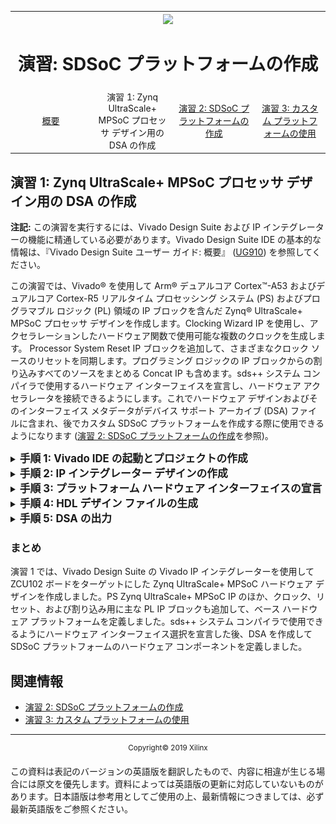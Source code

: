 
<table>
  <tr>
<th width="100%" colspan="6"><img src="https://www.xilinx.com/content/dam/xilinx/imgs/press/media-kits/corporate/xilinx-logo.png" width="30%"/><h1>演習: SDSoC プラットフォームの作成</h1>
</th>
  </tr>
  <tr>
    <td width="17%" align="center"><a href="README.md">概要</a></td>
    <td width="16%" align="center">演習 1: Zynq UltraScale+ MPSoC プロセッサ デザイン用の DSA の作成</td>
    <td width="17%" align="center"><a href="Lab2-Creating-Software-Components.md">演習 2: SDSoC プラットフォームの作成</a></td>
    <td width="15%" align="center"><a href="Lab3-Creating-Custom-Platform-Using-the-SDx-IDE.md">演習 3: カスタム プラットフォームの使用</a></td>
  </tr>
</table>

## 演習 1: Zynq UltraScale+ MPSoC プロセッサ デザイン用の DSA の作成  

**注記:** この演習を実行するには、Vivado Design Suite および IP インテグレーターの機能に精通している必要があります。Vivado Design Suite IDE の基本的な情報は、『Vivado Design Suite ユーザー ガイド: 概要』 ([UG910](https://japan.xilinx.com/support/documentation/sw_manuals_j/xilinx2018_3/ug910-vivado-getting-started.pdf)) を参照してください。

この演習では、Vivado&reg; を使用して Arm&reg; デュアルコア Cortex&trade;-A53 およびデュアルコア Cortex-R5 リアルタイム プロセッシング システム (PS) およびプログラマブル ロジック (PL) 領域の IP ブロックを含んだ Zynq&reg; UltraScale+ MPSoC プロセッサ デザインを作成します。Clocking Wizard IP を使用し、アクセラレーションしたハードウェア関数で使用可能な複数のクロックを生成します。  Processor System Reset IP ブロックを追加して、さまざまなクロック ソースのリセットを同期します。プログラミング ロジックの IP ブロックからの割り込みすべてのソースをまとめる Concat IP も含めます。sds++ システム コンパイラで使用するハードウェア インターフェイスを宣言し、ハードウェア アクセラレータを接続できるようにします。これでハードウェア デザインおよびそのインターフェイス メタデータがデバイス サポート アーカイブ (DSA) ファイルに含まれ、後でカスタム SDSoC プラットフォームを作成する際に使用できるようになります (<a href="Lab3-Creating-Custom-Platform-Using-the-SDx-IDE.md">演習 2: SDSoC プラットフォームの作成</a>を参照)。

<details>
<summary><big><strong>手順 1: Vivado IDE の起動とプロジェクトの作成</strong></big></summary>

#### Linux ホスト マシン

シェル プロンプトに次のコマンドを入力します。

   1. `source <Xilinx_Install_Directory>/SDx/<Version>/settings64.{sh,csh}`
   2. `vivado`

1 つ目のコマンドでは、Vivado を起動修正前に環境変数を設定しており、2 つ目のコマンドでは Vivado を起動しています。

#### Windows ホスト マシン

Windows ホスト マシンの場合は、次のいずれかの方法で Vivado を起動します。

   - Vivado デスクトップ アイコンをクリックします。

   - [スタート] メニューから [Xilinx Design Tools] → [Vivado 2018.3] → [Vivado 2018.3] をクリックします。

   - コマンド プロンプト ウィンドウで次のコマンドを入力します。

      1. `<Xilinx_Install_Directory>/SDx/<Version>/settings64.bat`
      2. `vivado`

     1 つ目のコマンドでは、Vivado を起動修正前に環境変数を設定しており、2 つ目のコマンドでは Vivado を起動しています。

#### Vivado プロジェクトの作成

Vivado プロジェクトを作成する手順は、次のとおりです。

1. 次の図に示す Getting Started ページの **[Quick Start]** セクションで **[Create Project]** をクリックします。

    ![](./images/image3.png)

2. New Project ウィザードが開きます。**[Next]** をクリックします。

    ![](./images/image4.png)

   **[Project Name]** ページが開きます。

3. プロジェクト名を **zcu102_board** に指定します。

4. [Project Location] にダイアログ ボックスに **/tmp** と入力します。

5. **[Create project subdirectory]** をオンにします。

   ![](./images/image5.png)

6. **[Next]** をクリックします。**[Project Type]** ページが開きます。

7. **[RTL Project]** をオンにします。

    ![](./images/image6.png)

8. **[Next]** をクリックします。**[Add Sources]** ページが開きます。

7. [Target language] ドロップダウン リストから **[Verilog]** を選択します。
8. [Simulator language] ドロップダウン リストから **[Mixed]** を選択します。

    ![](./images/image7.png)

9. **[Next]** をクリックします。**[Add Constraints]** ページが開きます。

    ![](./images/image8.png)

10. **[Next]** をクリックします。**[Default Part]** ページが開きます。

11. ダイアログ ボックス一番上の **[Boards]** タブをクリックします。

    このチュートリアルの場合、ZCU102 評価ボードを作成するプラットフォームのテンプレートとして使用します。既存のボードを選択すると、カスタム プラットフォームを作成する際に使用するさまざまパーツおよびインターフェイスが表示されます。

11. 使用可能なボードのリストから **[Zynq UltraScale+ ZCU102 Evaluation Board]** を選択します。

    >**:information_source: ヒント:**
    >検索機能を使用すると、ZCU102 をフィルターできます。

     ![](./images/image9.png)

12. **[Next]** をクリックします。

    >**:warning: 警告:**
    > Vivado では、ボードごとに複数のバージョンがサポートされます。正しいボードをターゲットにしていることを確認してください。

13. **[New Project Summary]** ページでプロジェクトのサマリを確認し、**[Finish]** をクリックしてプロジェクトを作成します。

    ![](./images/image10.png)

</details>

<details>
<summary><big><strong>手順 2: IP インテグレーター デザインの作成</strong></big></summary>

1. Flow Navigator で **[IP INTEGRATOR]** を展開表示し、**[Create Block Design]** をクリックします。
   **[Create Block Design]** ダイアログ ボックスが開きます。

   ![](./images/image11.png)

2. IP サブシステム デザインの名前を指定します。この例の場合は、**zcu102_board** と指定します。

   >:pushpin: **注記:**
   >**[Directory]** および **[Specify source set]** ドロップダウン リストのデフォルト値は変更しないでください。

    ![](./images/image12.png)

    >**:information_source: ヒント:**
    > Vivado プロジェクトに複数のブロック デザインが含まれている場合、SDSoC プラットフォームを含む IP インテグレーター ブロック デザインの名前は SDSoC プラットフォームと同じ名前にする必要があります。

3.  **[OK]** をクリックします。

#### ブロック デザインへの IP の追加

これで複数の IP ブロックを IP インテグレーター デザインに追加できるようになりました。次の表では、追加する IP ブロックと、それらの SDSoC での役割についてまとめています。
<table style="width:100%; border: 1px solid black;" class="w3-table-all w3-small">
<tr>
<th></th><th>IP ブロックの役割</th>
</tr>
<tr>
<td>Zynq UltraScale+ MPSoC Processor System (PS)</td>
<td>
<ul>
<li>キャッシュ階層を含むデュアル コア Arm プロセッサ</li>
<li>統合 I/O ペリフェラル</li>
<li>外部メモリ インターフェイスを使用した DDR メモリ コントローラー</li>
<li>PS からプログラマブル ロジック (PL) へのインターコネクト</li>
<li>PL から PS へのインターコネクト</li>
</ul>
</td>
</tr>
<tr>
<td>
Processor System Reset ブロック (PL)
</td>
<td>
<ul>
<li>PL ロジックのリセット シーケンスおよび同期ブロック</li>
</ul>
</td>
</tr>
<tr>
<td>
Clocking Wizard (PL)
</td>
<td>
<ul>
<li> PL ロジックを駆動する複数の出力クロック ジェネレーター</li>
</ul>
</td>
</tr>
<tr>
<td>
Concat ブロック (PL)
</td>
<td>
<ul>
<li>Zynq UltraScale+ MPSoC PS 割り込みリクエスト入力に使用される PL 割り込み構造</li>
</ul>
</td>
</tr>
</table>
<!-- end list -->

1. ブロック デザイン キャンバスで右クリックし、**[Add IP]** をクリックします。

    または、IP インテグレーター キャンバスの **[Add IP]** ボタン (**+**) をクリックします。

    ![](./images/image13.png)

2. IP カタログの **[Search]** ダイアログ ボックスが表示されます。[Search] フィールドに「**zynq**」と入力して Zynq UltraScale+ MPSoC IP を検索します。

   ![](./images/image14.png)

3. **[Zynq UltraScale+ MPSoC]** を選択し、<kbd>Enter</kbd> キーを押してデザインに IP を追加します。

   IP ブロックをダブルクリックしても IP インテグレーター キャンバスに追加できます。

   ![](./images/image15.png)

   Zynq UltraScale+ MPSoC が IP インテグレーター キャンバスに追加され、[Tcl Console] ウィンドウにも IP を追加するのに使用したコマンドが表示されます。

   `create_bd_cell -type ip -vlnv xilinx.com:ip:zynq_ultra_ps_e:3.2 zynq_ultra_ps_e_0`

   >**:pushpin: 注記:**
   >ブロック デザインで実行するほとんどの操作に、対応する Tcl コマンドがあります。
   Tcl コマンドの詳細は、『Vivado Design Suite: Tcl コマンド リファレンス ガイド』 ([UG835](https://japan.xilinx.com/support/documentation/sw_manuals_j/xilinx2018_3/ug835-vivado-tcl-commands.pdf)) を参照してください。


4.  IP インテグレーターで **[Run Block Automation]** リンクをクリックします。

    ![](./images/image16.png)

    次の図のように **[Run Block Automation]** ダイアログ ボックスが開きます。**[Apply Board Preset]** がデフォルトでオンになっているでの、定義済みのボードの利点を生かして PS がコンフィギュレーションされます。

   ![](./images/image17.png)

5.  **[OK]** をクリックして ZCU102 ボードのデフォルト設定を使用します。

    IP インテグレーターの図は、Zynq UltraScale+ MPSoC IP ブロックでブロック オートメーションを実行するとアップデートされます。

    ![](./images/image18.png)

6.  IP インテグレーターの図を右クリックし **[Add IP]** をクリックして PL にペリフェラルを追加します。

7.  **[Search]** フィールドに「**proc sys res**」と入力して Processor System Reset を検索し、<kbd>Enter</kbd> キーを押してデザインに追加します。
    Processor System Reset IP ブロックにより、宣言したプラットフォーム クロックごとに同期リセット信号が作成されます。各リセットは、Clocking Wizard で生成されたクロックに関連付けられます。

    ![](./images/image19.png)

9.  **Clocking Wizard** IP ブロックを追加して、プラットフォームに PL クロックを提供します。クロック設定は、この後の手順でカスタマイズします。

    ![](./images/image20.png)

10. **Concat** IP を追加して、PL で生成された割り込みを PS ブロックに接続します。これにより、必要であればプロセッサ割り込みをするハードウェア アクセラレータのパスが提供されます。

    ![](./images/image21.png)

    ブロック図は、次のようになるはずです。IP の相対的な位置は異なる場合があります。

    >**:information_source: ヒント:**
    >IP インテグレーターの図は **[Zoom In]** および **[Zoom Out]** ボタンを使用するか、該当するキーボード ショートカット (拡大は **Ctrl**+**=**、縮小は **Ctrl**+**-**) を使用すると拡大および縮小できます。

    ![](./images/image22a.png)


#### ZYNQ MPSoC の設定

1.  ZYNQ UltraScale+ MPSoC IP ブロックをダブルクリックして [Re-Customize IP] ダイアログ ボックスを開きます。 

2.  Arm 設定をカスタマイズし直して、存在する PL-PS 割り込みのパスをイネーブルにします。

    ![](./images/image23.png)

2.  [Re-customize IP] ダイアログ ボックスの左側の Page Navigator で [PS-PL Configuration] ページをクリックし、[General Settings]、[Interrupts]、および [PL to PS] セクションを展開します。次の図のように、**[IRQ0[0-7]]** および **[IRQ1[0-7]]** ドロップダウン リストが「**1**」なっていることを確認します。これで、最大 8 個の PS 割り込みの入力ポートが PS 割り込みの各入力ポートで処理できるようになります。

    また、PS-PL 割り込みインターフェイスがイネーブルになり、PL Concat IP ブロックに接続されます。Concat IP ブロックの入力側は sds++ システム コンパイラで使用できるように未使用のままになり、ハードウェア アクセラレータから PS への PL 割り込みが必要に応じて配線されます。

    ![](./images/image24.png)

3.  同じ [PS-PL Configuration] ページで **[PS-PL Interfaces]** → **[Master Interface]** セクションを展開します。前の図のように、**[AXI HPM0 FPD]** および **[AXI HPM1 FPD]** をオフにします。

    これらのチェック ボックスをオフにすると、sds++ システム コンパイラでアクセラレータとの接続に AXI HPM インターフェイスが使用できるように保持されます。デフォルト設定では、M_AXI_HPM インターフェイスは PS で使用するために予約されるので、これらのチェック ボックスをオフにすることで、インターフェイスが空いて、SDx ツールで使用できるようになります。     

4.  **[OK]** をクリックします。


#### Clocking Wizard IP の設定

1.  Clocking Wizard IP をダブルクリックして再カスタマイズします。

2.  [Re-customize IP] ダイアログ ボックスの **[Clocking Options]** タブで、**[Primary Input Clock]** の **[Input Frequency]** チェック ボックスを確認します。PS 用の ZCU102 プリセットには 100 MHz クロック (pl_clk0) が含まれており、これが Clocking Wizard IP への入力として接続されます。  [Input Frequency] が [AUTO] に設定される場合、入力クロック周波数は接続された入力クロック ソースから自動的に指定されます。

3.  **[Output Clocks]** タブをクリックし、clk_out1 の出力周波数が 100 MHz に設定されていることを確認します。

4.  **[Output Clocks]** タブでスクロール ダウンし、次の図に示すように **[Reset Type]** の **[Active Low]** をオンにします。

    ![](./images/image26.png)

5.  **[OK]** をクリックすると、Clocking Wizard IP が設定されます。


#### Concat ブロックの設定

1. **Concat** IP ブロックをダブルクリックして [Re-Customize IP] ダイアログ ボックスを開きます。sds++ システム コンパイラは PL 割り込みを Concat IP ブロックを介して PS ブロックに配線します。

2. **[Number of Ports]** フィールドを 1 に変更して、<kbd>Enter</kbd> キーを押します。

    sds++ システム コンパイラがその PS 用に生成する可能性のある PL 側からの割り込みがイネーブルになります。

    ![](./images/image27.png)

3. **[OK]** をクリックすると、Concat IP が設定されます。

#### 設計アシスタンスの使用

設計アシスタンスを使用すると、Clocking Wizard と Processor System Reset ブロックを自動的に Zynq UltraScale+ MPSoC プロセッシング システムに接続できます。

1.  **[Run Connection Automation]** をクリックします。[Run Connection Automation] ダイアログ ボックスが開きます。

    ![](./images/image29.png)

2.  次の図に示すように IP のクロック オプションを設定します。コネクション オートメーションを実行する各インターフェイスを選択すると、右側に選択したインターフェイスの説明とオプションが表示されます。

    ![](./images/image30.png)

    図に示すように、**slowest_sync_clk** 設定を **\/clk_wiz_0/clk_out1** に変更します。   

4.  **[OK]** をクリックすると、設定が保存されてダイアログ ボックスが閉じます。

    Vivado IP インテグレーターでは、**[Run Connection Automation]** コマンドの設定に基づいてブロックへ接続が追加されます。


#### デザインの残りの部分の手動接続

複数のデザイン依存ソースを持つ可能性のある接続を手動でして、デザインを終了します。このプラットフォーム例の場合、PS ブロックで生成されたリセット出力を使用して PL 側のロジックのリセット入力を制御します。特に、Processor System Reset IP ブロックおよび Clocking Wizard のクロック ソースをこの方法で接続します。また、PL Processor System Reset ブロックはクロック ソースがリクエストされた周波数にロックされるまでリセット ステートのままにします。さらに、PL で生成された割り込みは PS ブロックの割り込みリクエスト入力に接続します。

1.  Zynq UltraScale+ MPSoC IP の **pl_resetn0** 出力ピンを Clocking Wizard の **resetn** 入力ピンに接続します。

2.  Zynq UltraScale+ MPSoC IP の **pl_resetn0** 出力ピンを Processor System Reset IP ブロックの **ext_reset_in** ピンに接続します。

3.  Clocking Wizard IP の **locked** 出力ピンの Processor System Reset IP ブロックの **dcm_locked** 入力ピンに接続します。

4.  xclconcat_0 ブロックの **dout[0:0]** 出力ピンを Zynq UltraScale+ MPSoC IP ブロックの **pl_ps_irq0[0:0]** 入力ピンに接続します。

5.  **[Regenerate Layout]** コマンドをクリックし、ブロック デザインを描画し直します。この段階でブロック図は次のようになります。

    ![](./images/image31a.png)

7.  **[Validate]** ボタンをクリックしてデザインが正しいかどうかを検証します。

    ![](./images/image32.png)

8.  **[OK]** をクリックして [Validate Design] ダイアログ ボックスを閉じます。

9.  ツールバーのフロッピー ディスク アイコンをクリックするか **Ctrl**+**S** キーを押して、ブロック デザインを保存します。


#### クロック、リセット、および割り込みの追加

この段階では、ブロック デザインにはプラットフォームのフレームワーク (Zynq UltraScale+ MPSoC、Clocking Wizard および Processor System Reset、および Concat ブロックから管理される割り込み) が含まれます。プラットフォームにはクロック 1 つとリセット 1 つのみと、8 つの割り込みに使用可能なスペースのみが含まれます。この場合のプラットフォーム要件には十分な数なので、次の手順に進むことはできます。

ただし、このチュートリアルでは、クロック、リセット、および割り込みをいくつか追加してみます。PL 領域にさまざまな周波数を追加しておくと、ベース プラットフォームの柔軟性が増します。複数のクロック ソースがプラットフォームから使用できると、ベース プラットフォームを定義し直さなくても SDx ハードウェア アクセラレータで入力クロック ソースが変更できるようになります。

1.  Clocking Wizard IP をダブルクリックして再カスタマイズします。

2.  **[Output Clocks]** タブをクリックし、**clk_out1** ～ **clk_out7** の出力クロックすべてのチェック ボックスをオンにして追加します。**[Output Freq (MHz)]** の **[Requested]** 列の下の出力周波数を次のように設定します。

    - clk_out1 -\> 75
    - clk_out2 -\> 100
    - clk_out3 -\> 150
    - clk_out4 -\> 200.000
    - clk_out5 -\> 300.000
    - clk_out6 -\> 400.000
    - clk_out7 -\> 600.000

3.  **[OK]** をクリックして Clocking Wizard のダイアログ ボックスを閉じます。

4.  **proc_sys_reset_0** ブロックを選択してコピーし、合計 7 つのリセット IP ブロックに貼り付けます。

    **注記:** キーボード ショートカットの Ctrl + C および Ctrl + V を使用して、デザイン キャンバスでコピーしたり、貼り付けたりできます。

5. **xlconcat_0** ブロックを選択して、コピーして貼り付けて、2 つ目のインスタンスを作成します。

6. **[Run Connection Automation]** をクリックします。次のようなダイアログ ボックスが表示されます。

    ![](./images/image30a.png)

    オートメーション オプションが次のように設定されていることを確認します。

    **注記:** 表のエレメントの中には前に接続済みのものもあり、表に表示されないことがあります。すべてを含む表も参照用に含まれます。

<div style="page-break-after: always;"></div>

<table style="width:100%; border: 1px solid black;" class="w3-table-all w3-small">
<thead>
<tr class="header">
<th><strong>接続</strong></th>
<th><strong>説明</strong></th>
<th><strong>設定</strong></th>
</tr>
</thead>
<tbody>
<tr class="odd">
<td><strong>clk_wiz_0</strong><br />
- clk_in1</td>
<td>Clocking Wizard の入力クロック。</td>
<td><em><strong></em>/zynq_ultra_ps_e_0/pl_clk0 (99 MHz)</strong> が [Clock Source] オプションのデフォルトとして選択されます。デフォルト値のままにします。</td>
</tr>
<tr class="even">
<td><strong>proc_sys_reset_0<br />
</strong>- slowest_sync_clk</td>
<td>このリセットが同期されるクロック ソース。</td>
<td>[Clock Source] オプションのドロップダウン リストから <strong>/clk_wiz_0/clk_out1 (75 MHz)</strong> を選択します。</td>
</tr>
<tr class="odd">
<td><strong>proc_sys_reset_1<br />
</strong>- slowest_sync_clk</td>
<td>このリセットが同期されるクロック ソース。</td>
<td>[Clock Source] オプションのドロップダウン リストから <strong>/clk_wiz_0/clk_out2 (100 MHz)</strong> を選択します。</td>
</tr>
<tr class="even">
<td><strong>proc_sys_reset_2<br />
</strong>- slowest_sync_clk</td>
<td>このリセットが同期されるクロック ソース。</td>
<td>[Clock Source] オプションのドロップダウン リストから <strong>/clk_wiz_0/clk_out3 (150 MHz)</strong> を選択します。</td>
</tr>
<tr class="odd">
<td><strong>proc_sys_reset_3<br />
</strong>- slowest_sync_clk</td>
<td>このリセットが同期されるクロック ソース。</td>
<td>[Clock Source] オプションのドロップダウン リストから <strong>/clk_wiz_0/clk_out4 (200 MHz)</strong> を選択します。</td>
</tr>
<tr class="even">
<td><strong>proc_sys_reset_4<br />
</strong>- slowest_sync_clk</td>
<td>このリセットが同期されるクロック ソース。</td>
<td>[Clock Source] オプションのドロップダウン リストから <strong>/clk_wiz_0/clk_out5 (300 MHz)</strong> を選択します。</td>
</tr>
<tr class="even">
<td><strong>proc_sys_reset_5<br />
</strong>- slowest_sync_clk</td>
<td>このリセットが同期されるクロック ソース。</td>
<td>[Clock Source] オプションのドロップダウン リストから <strong>/clk_wiz_0/clk_out6 (400 MHz)</strong> を選択します。</td>
</tr>
<tr class="even">
<td><strong>proc_sys_reset_6<br />
</strong>- slowest_sync_clk</td>
<td>このリセットが同期されるクロック ソース。</td>
<td>[Clock Source] オプションのドロップダウン リストから <strong>/clk_wiz_0/clk_out7 (600 MHz)</strong> を選択します。</td>
</tr>
</tbody>
</table>

1.  Zynq UltraScale+ MPSoC IP の **pl_resetn0** 出力ピンをすべての Processor System Reset IP ブロックの **ext_reset_in** ピンに手動で接続します。

2.  Clocking Wizard IP の **locked** 出力ピンをすべての Processor System Reset IP ブロックの **dcm_locked** 入力ピンに接続します。

3.  xclconcat_1 ブロックの **dout[0:0]** 出力ピンを Zynq UltraScale+ MPSoC IP ブロックの **pl_ps_irq1[0:0]** 入力ピンに手動で接続します。

4.  ブロック デザインを確認して再び保存します。作成したブロック デザインはリリースされている ZCU102 プラットフォームと同じになり、次の図のようになるはずです。

    ![](./images/image31.png)

</details>

<details>
<summary><big><strong>手順 3: プラットフォーム ハードウェア インターフェイスの宣言</strong></big></summary>

IP インテグレーターのハードウェア プラットフォーム デザインを終了したら、SDSoC アクセラレータの接続ポイントとして使用可能なハードウェア インターフェイスおよびそれらと通信するデータ ムーバーを宣言する必要があります。これらの宣言は、プラットフォーム名を定義して、sds++ システム コンパイラで使用可能な特定のクロック、割り込み、およびバス インターフェイスを指定するプラットフォーム (PFM) プロパティを設定すると、デザインに追加され、ハードウェア アクセラレーションを生成するのに使用されます。これらのプロパティはプロジェクトに保存されます。

PFM プロパティはブロック デザイン (BD) 内に含まれるので、既存プラットフォーム プロジェクトから新しいプラットフォームを開始すると、既存プロパティがそのプラットフォーム用のものにはならず、ハードウェア プラットフォームが無効になることがあります。このような場合は、競合のある PFM プロパティの設定を解除する必要があります。

この演習では、Vivado IP インテグレーターの [Platform Interfaces] ウィンドウを使用してハードウェア インターフェイスを宣言します。  これらの PFM はブロック デザインに追加されます。  Vivado の [Block Properties] タブまたは [Tcl Console] ウィンドウを使用しても、ハードウェア インターフェイスを宣言する PFM プロパティを設定できます。  このセクションの最後には、PFM プロパティを定義するのに使用可能な Tcl コマンドが含まれます。

このブロック デザインには、Clocking Wizard を使用して生成された異なるクロックが 7 つ含まれます。この演習では、このクロックの 1 つのみをイネーブルにし、それ以外は SDx IDE で使用できるようにします。SDx IDE を使用すると、ハードウェアでアクセラレーションする関数を選択し、ハードウェア アクセラレータのクロック ソースを指定できます。同様に、プロセッサ (PS) とハードウェア関数 (PL) 間のデータ転送に使用可能な AXI ポートも宣言します。これらの AXI ポートはブロック デザインには直接表示されないこともありますが、PFM プロパティ設定で SDx 環境で使用できるように定義できます。

#### [Platform Interfaces] タブでのイネーブル

1.  Vivado のメイン メニューで **[Window]** → **[Platform Interfaces]** をクリックします。

2.  **[Enable platform interfaces]** リンクをクリックして [Platform Interfaces] タブを開きます。

  ![](./images/image33.png)
    
[Platform Interfaces] ウィンドウにはプラットフォーム名が表示されるほか、ブロック デザイン内で使用可能なインターフェイスすべてが表示され、オン/オフにすることで、SDx 環境でハードウェア アクセラレータを作成する際に使用するかどうかを指定できます。インターフェイスまたは選択したインターフェイスのグループを右クリックし、[Enable] をクリックすると、インターフェイス名の前の淡色表示のアイコンが色付きのアイコンに変わります。インターフェイスをイネーブルにすると、SDx ツールで使用できるようになります。

  ![](./images/image34.png)

#### プラットフォーム名
次の図に示すように、[Platform Interface] ウィンドウで最上位プラットフォームを選択し、[Platform Properties] ウィンドウを開きます。[Platform Interfaces] タブをイネーブルにすると、[Platform Properties] ウィンドウのブロック デザインのプラットフォーム名のプロパティが自動的に設定されます。プラットフォームの名前、ベンダー、ボード、バージョンは [Properties] ウィンドウから変更できます。このチュートリアルでは、既に設定済みのデフォルトをそのまま使用します。

  ![](./images/image35.png)

#### プラットフォーム クロック

Clocking Wizard で生成された 7 つの出力クロックは、次の図のように **clk_wiz_0** クロックを [Platform Interfaces] タブでイネーブルにすると、sds++ システム コンパイラで使用できるように宣言されます。

宣言されたクロックには、Processor System Reset IP ブロックを使用して同期済みリセット信号が関連付けられている必要があります。宣言されたクロックは、それぞれ [Platform Interface Properties] ダイアログ ボックスの **proc_sys_reset** プロパティで関連付けることができます。複数のプラットフォーム クロック周波数を指定すると、Vivado インプリメンテーション ツールが起動されたときに、配線されてタイミング制約を満たす可能性の高いアクセラレータ クロックを選択できるようになります。特定のクロック周波数を選択してタイミングが満たされなかった場合は、より周波数の小さなクロック ソースで問題が回避できることがあります。

   >**:pushpin: 注記:**
   >範囲を選択するには、ラインをクリックして、<kbd>Shift</kbd> キーを押しながら別のラインをクリックすると、その間にあるラインを選択できます。


1. **clk_wiz_0** の各クロックを右クリックし、**clk_out1** ～ **clk_out7** の **[Enable]** をオンにします。

2. [Platform Interfaces] ウィンドウで **[clk_out2]** を選択します。

3.  [Platform Interfaces Properties] ウィンドウの **[Options]** タブで **[is_default]** チェック ボックスをオンにし、これをアクセラレータのデフォルト クロックとしてマークします。

    ![](./images/image36.png)

#### プラットフォーム AXI ポート

このカスタム プラットフォームの場合、sds++ システム コンパイラで使用できるように、すべての Zynq UltraScale+ MPSoC の PS 側の AXI ポート (マスターおよびスレーブ) が宣言されます。この場合、次の図でイネーブルになっている ps_e インターフェイスです。pl_clk0 インターフェイスは既に Clocking Wizard IP に 100.000 MHz 入力クロックを提供するためにハードウェアで使用されているので、SDx アクセラレータでの使用目的にはイネーブルになりません。

1. pl_clk0、S_AXI_ACP_FPD、および S_AXI_LPD 以外の **ps_e** インターフェイスすべてを選択します。右クリックして **[Enable]** をクリックします。

    **注記:** <kbd>Shift</kbd> または <kbd>Ctrl</kbd> を押して選択すると、複数のインターフェイスを選択できます。

![](./images/image37.png)

#### プラットフォーム割り込み

PL ロジックのハードウェア アクセラレータからの割り込みソースは、**Concat** IP ブロックを介して Zynq UltraScale+ MPSoC IRQ 入力ポート (**pl_ps_irq0** および **pl_ps_irq1**) に接続されます。次の図は、sds++ システム コンパイラで使用できるように各 Concat ブロックで 8 個の割り込みソースがイネーブルになっています。

1. **xlconcat_0** 入力の **In0** から **In7** を右クリックし、[Enable] を選択します。

2. **xlconcat_1** 入力の **In0** から **In7** を右クリックし、[Enable] を選択します。

![](./images/image38.png)

**xclconcat_0** オブジェクトなどの [Platform Interfaces] ウィンドウでオブジェクトをクリックすると、次の図のように、オブジェクトの PFM プロパティが [Block Properties] ウィンドウに表示されます。

![](./images/image39.png)

#### Tcl コンソール コマンド (参照用)

次に示すコマンドは参照用であり、前のセクションで説明したように **[Platform Interfaces]** タブでイネーブル/ディスエーブルにしてプラットフォーム プロパティを設定した場合は必要ありません。Vivado ジャーナルまたはログ ファイルからは、**[Platform Interfaces]** タブで実行された動作で生成された Tcl コマンドの履歴を確認できます。

1.  PFM NAME
    ```
    set_property PFM_NAME “vendor:lib:zcu102_board:1.0”\  
    [get_files [get_property FILE_NAME [get_bd_designs]]]
    ```
2.  PFM CLOCK
    ```
        set_property PFM.CLOCK {\  
        clk_out1 {id “1” is_default “false”\  
        proc_sys_reset “proc_sys_reset_0”}\  
        clk_out2 {id “2” is_default “true”\
        proc_sys_reset “proc_sys_reset_1”}\  
        clk_out3 {id “3” is_default “false”\  
        proc_sys_reset “proc_sys_reset_2”}\  
        clk_out4 {id “4” is_default “false”\  
        proc_sys_reset “proc_sys_reset_3”}\  
        clk_out5 {id “5” is_default “false”\  
        proc_sys_reset “proc_sys_reset_4”}\  
        clk_out6 {id “6” is_default “false”\  
        proc_sys_reset “proc_sys_reset_5”}\  
        clk_out7 {id “7” is_default “false”\  
        proc_sys_reset “proc_sys_reset_6”}\  
        } [get_bd_cells /clk_wiz_0]
    ```
3.  PFM AXI ポート
    ```
        set_property PFM.AXI_PORT {\  
        M_AXI_HPM0_FPD {memport “M_AXI_GP” sptag “” memory “”}\  
        M_AXI_HPM1_FPD {memport “M_AXI_GP” sptag “” memory “”}\  
        M_AXI_HPM0_LPD {memport “M_AXI_GP” sptag “” memory “”}\  
        S_AXI_HPC0_FPD {memport “S_AXI_HPC” sptag “” memory “”}\  
        S_AXI_HPC1_FPD {memport “S_AXI_HPC” sptag “” memory “”}\  
        S_AXI_HP0_FPD {memport “S_AXI_HP” sptag “” memory “”}\  
        S_AXI_HP1_FPD {memport “S_AXI_HP” sptag “” memory “”}\  
        S_AXI_HP2_FPD {memport “S_AXI_HP” sptag “” memory “”}\  
        S_AXI_HP3_FPD {memport “S_AXI_HP” sptag “” memory “”}\  
        } [get_bd_cells /zynq_ultra_ps_e_0]
    ```
4.  PFM 割り込み
    ```
        set_property PFM.IRQ {\  
        In0 {} In1 {} In2 {} In3 {} In4 {} In5 {} In6 {} In7 {}\
        } [get_bd_cells {/xlconcat_0 /xclconcat_1}]
    ```
</details>

<details>
<summary><big><strong>手順 4: HDL デザイン ファイルの生成</strong></big></summary>

デザインの HDL ファイルを生成します。

1. [Sources] ウィンドウで **zcu102_board.bd** ブロック デザインを右クリックし、**[Generate Output Products]** をクリックします。

    ![](./images/image40.png)

2. **[Generate]** をクリックします。

    ![](./images/image41.png)

3. [Design Runs] ビューのステータス列に「**Submodule Runs Complete**」と表示されると、zcu102_board 出力が生成されています。出力ファイルの生成をバックグラウンドで実行し、必要な場合に [Design Runs] ビューから確認できるように設定できます。

    ![](./images/image42.png)

5. [Sources] ウィンドウで **zcu102_board.bd** を右クリックし、**[Create HDL Wrapper]** をクリックし、そのプラットフォーム デザイン用の最上位 HDL ラッパーを作成します。

   ![](./images/image43.png)

6. **[OK]** をクリックします。

    ![](./images/image44.png)

7. Flow Navigator で **[Generate Bitstream]** をクリックします。

8. Vivado ツールで、使用可能なインプリメンテーション結果がないことが示され、それらを生成するかどうかを尋ねるメッセージが表示されます。**[Yes]** をクリックして続行します。  

9. [Launch Runs] ダイアログ ボックスはデフォルトの設定のままにして **[OK]** をクリックします。

    合成およびインプリメンテーション run が、プラットフォーム デザイン用のネットリストの合成、ロジックの配置配線、必要なビットストリームの生成を順番に開始します。

10. [Bitstream Generated] ダイアログ ボックスが表示されたら、**[Cancel]** をクリックして閉じて、メイン メニューから **[File]** → **[Export]** → **[Export Hardware]** をクリックします。

11. 次に示すように **[Include bitstream]** チェック ボックスをオンにします。

    ![](./images/export_hardware.png)

    これで SDSoC アクセラレータのないハードウェア デザインを含む Zynq UltraScale+ MPSoC ビットストリームが生成されました。このビットストリームは、ハードウェア アクセラレータを生成するために SDx IDE でデザインを実行修正前に、ハードウェア機能をチェックするために使用できます。
</details>

<details>
<summary><big><strong>手順 5: DSA の出力</strong></big></summary>

ここまでで、IP インテグレーター ハードウェア デザインを PFM プロパティ デザイン メタデータと一緒aデバイス サポート アーカイブ (DSA) (SDSoC プラットフォームの定義の一部になった) に含めることができるようになりました。

1.  [Tcl Console] ウィンドウに次のように入力し、<kbd>Enter</kbd> キーを押します。

    `write_dsa -force -include_bit /tmp/zcu102_board/zcu102_board.dsa`

    **注記:** プロジェクトに別の名前を付けた場合は、それに合わせてコマンドを変更する必要があります。

2.  [Tcl Console] ウィンドウに次のように入力し、DSA を確認します。

    `validate_dsa /tmp/zcu102_board/zcu102_board.dsa`

3.  DSA を確認したら、Vivado GUI を閉じます。

</details>

### まとめ

演習 1 では、Vivado Design Suite の Vivado IP インテグレーターを使用して ZCU102 ボードをターゲットにした Zynq UltraScale+ MPSoC ハードウェア デザインを作成しました。PS Zynq UltraScale+ MPSoC IP のほか、クロック、リセット、および割り込み用に主な PL IP ブロックも追加して、ベース ハードウェア プラットフォームを定義しました。sds++ システム コンパイラで使用できるようにハードウェア インターフェイス選択を宣言した後、DSA を作成して SDSoC プラットフォームのハードウェア コンポーネントを定義しました。

## 関連情報
 - <a href="Lab2-Creating-Software-Components.md">演習 2: SDSoC プラットフォームの作成</a>
 - <a href="Lab3-Creating-Custom-Platform-Using-the-SDx-IDE.md">演習 3: カスタム プラットフォームの使用</a>

<hr/>
<p align="center"><sup>Copyright&copy; 2019 Xilinx</sup></p>

この資料は表記のバージョンの英語版を翻訳したもので、内容に相違が生じる場合には原文を優先します。資料によっては英語版の更新に対応していないものがあります。日本語版は参考用としてご使用の上、最新情報につきましては、必ず最新英語版をご参照ください。
